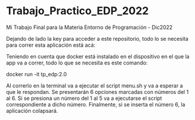 # Trabajo_Practico_EDP_2022
Mi Trabajo Final para la Materia Entorno de Programación - Dic2022

Dejando de lado la key para acceder a este repositorio, todo lo se necesita para correr esta aplicación está acá:

Teniendo en cuenta que docker está instalado en el dispositivo en el que la app va a correr, 
todo lo que se necesita es este comando:

docker run -it tp_edp:2.0

Al correrlo en la terminal va a ejecutar el script menu.sh y va a esperar a que le respondan. 
Se presentarán 6 opciones marcadas con números del 1 al 6.
Si se presiona un número del 1 al 5 va a ejecutarse el script correspondiente a dicho número.
Finalmente, si se inserta el número 6, la aplicación colapsará.
